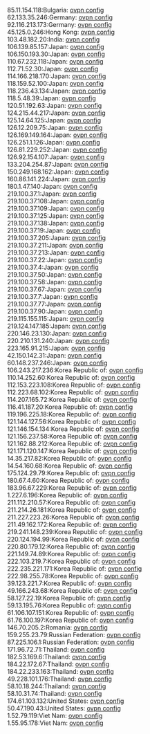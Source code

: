 85.11.154.118:Bulgaria: [ovpn config](vpn/85_11_154_118.ovpn)  
62.133.35.246:Germany: [ovpn config](vpn/62_133_35_246.ovpn)  
92.116.213.173:Germany: [ovpn config](vpn/92_116_213_173.ovpn)  
45.125.0.246:Hong Kong: [ovpn config](vpn/45_125_0_246.ovpn)  
103.48.182.20:India: [ovpn config](vpn/103_48_182_20.ovpn)  
106.139.85.157:Japan: [ovpn config](vpn/106_139_85_157.ovpn)  
106.150.193.30:Japan: [ovpn config](vpn/106_150_193_30.ovpn)  
110.67.232.118:Japan: [ovpn config](vpn/110_67_232_118.ovpn)  
112.71.52.30:Japan: [ovpn config](vpn/112_71_52_30.ovpn)  
114.166.218.170:Japan: [ovpn config](vpn/114_166_218_170.ovpn)  
118.159.52.100:Japan: [ovpn config](vpn/118_159_52_100.ovpn)  
118.236.43.134:Japan: [ovpn config](vpn/118_236_43_134.ovpn)  
118.5.48.39:Japan: [ovpn config](vpn/118_5_48_39.ovpn)  
120.51.192.63:Japan: [ovpn config](vpn/120_51_192_63.ovpn)  
124.215.44.217:Japan: [ovpn config](vpn/124_215_44_217.ovpn)  
125.14.64.125:Japan: [ovpn config](vpn/125_14_64_125.ovpn)  
126.12.209.75:Japan: [ovpn config](vpn/126_12_209_75.ovpn)  
126.169.149.164:Japan: [ovpn config](vpn/126_169_149_164.ovpn)  
126.251.1.126:Japan: [ovpn config](vpn/126_251_1_126.ovpn)  
126.81.229.252:Japan: [ovpn config](vpn/126_81_229_252.ovpn)  
126.92.154.107:Japan: [ovpn config](vpn/126_92_154_107.ovpn)  
133.204.254.87:Japan: [ovpn config](vpn/133_204_254_87.ovpn)  
150.249.168.162:Japan: [ovpn config](vpn/150_249_168_162.ovpn)  
160.86.141.224:Japan: [ovpn config](vpn/160_86_141_224.ovpn)  
180.1.47.140:Japan: [ovpn config](vpn/180_1_47_140.ovpn)  
219.100.37.1:Japan: [ovpn config](vpn/219_100_37_1.ovpn)  
219.100.37.108:Japan: [ovpn config](vpn/219_100_37_108.ovpn)  
219.100.37.109:Japan: [ovpn config](vpn/219_100_37_109.ovpn)  
219.100.37.125:Japan: [ovpn config](vpn/219_100_37_125.ovpn)  
219.100.37.138:Japan: [ovpn config](vpn/219_100_37_138.ovpn)  
219.100.37.19:Japan: [ovpn config](vpn/219_100_37_19.ovpn)  
219.100.37.205:Japan: [ovpn config](vpn/219_100_37_205.ovpn)  
219.100.37.211:Japan: [ovpn config](vpn/219_100_37_211.ovpn)  
219.100.37.213:Japan: [ovpn config](vpn/219_100_37_213.ovpn)  
219.100.37.22:Japan: [ovpn config](vpn/219_100_37_22.ovpn)  
219.100.37.4:Japan: [ovpn config](vpn/219_100_37_4.ovpn)  
219.100.37.50:Japan: [ovpn config](vpn/219_100_37_50.ovpn)  
219.100.37.58:Japan: [ovpn config](vpn/219_100_37_58.ovpn)  
219.100.37.67:Japan: [ovpn config](vpn/219_100_37_67.ovpn)  
219.100.37.7:Japan: [ovpn config](vpn/219_100_37_7.ovpn)  
219.100.37.77:Japan: [ovpn config](vpn/219_100_37_77.ovpn)  
219.100.37.90:Japan: [ovpn config](vpn/219_100_37_90.ovpn)  
219.115.155.115:Japan: [ovpn config](vpn/219_115_155_115.ovpn)  
219.124.147.185:Japan: [ovpn config](vpn/219_124_147_185.ovpn)  
220.146.23.130:Japan: [ovpn config](vpn/220_146_23_130.ovpn)  
220.210.131.240:Japan: [ovpn config](vpn/220_210_131_240.ovpn)  
223.165.91.215:Japan: [ovpn config](vpn/223_165_91_215.ovpn)  
42.150.142.31:Japan: [ovpn config](vpn/42_150_142_31.ovpn)  
60.148.237.246:Japan: [ovpn config](vpn/60_148_237_246.ovpn)  
106.243.217.236:Korea Republic of: [ovpn config](vpn/106_243_217_236.ovpn)  
110.14.252.60:Korea Republic of: [ovpn config](vpn/110_14_252_60.ovpn)  
112.153.223.108:Korea Republic of: [ovpn config](vpn/112_153_223_108.ovpn)  
112.223.68.102:Korea Republic of: [ovpn config](vpn/112_223_68_102.ovpn)  
114.207.165.72:Korea Republic of: [ovpn config](vpn/114_207_165_72.ovpn)  
116.41.187.20:Korea Republic of: [ovpn config](vpn/116_41_187_20.ovpn)  
119.196.225.18:Korea Republic of: [ovpn config](vpn/119_196_225_18.ovpn)  
121.144.127.56:Korea Republic of: [ovpn config](vpn/121_144_127_56.ovpn)  
121.146.154.134:Korea Republic of: [ovpn config](vpn/121_146_154_134.ovpn)  
121.156.237.58:Korea Republic of: [ovpn config](vpn/121_156_237_58.ovpn)  
121.162.88.212:Korea Republic of: [ovpn config](vpn/121_162_88_212.ovpn)  
121.171.120.147:Korea Republic of: [ovpn config](vpn/121_171_120_147.ovpn)  
14.35.217.82:Korea Republic of: [ovpn config](vpn/14_35_217_82.ovpn)  
14.54.160.68:Korea Republic of: [ovpn config](vpn/14_54_160_68.ovpn)  
175.124.29.79:Korea Republic of: [ovpn config](vpn/175_124_29_79.ovpn)  
180.67.4.60:Korea Republic of: [ovpn config](vpn/180_67_4_60.ovpn)  
183.96.67.229:Korea Republic of: [ovpn config](vpn/183_96_67_229.ovpn)  
1.227.6.196:Korea Republic of: [ovpn config](vpn/1_227_6_196.ovpn)  
211.112.210.57:Korea Republic of: [ovpn config](vpn/211_112_210_57.ovpn)  
211.214.26.181:Korea Republic of: [ovpn config](vpn/211_214_26_181.ovpn)  
211.227.223.26:Korea Republic of: [ovpn config](vpn/211_227_223_26.ovpn)  
211.49.162.172:Korea Republic of: [ovpn config](vpn/211_49_162_172.ovpn)  
219.241.148.239:Korea Republic of: [ovpn config](vpn/219_241_148_239.ovpn)  
220.124.194.99:Korea Republic of: [ovpn config](vpn/220_124_194_99.ovpn)  
220.80.179.12:Korea Republic of: [ovpn config](vpn/220_80_179_12.ovpn)  
221.149.74.89:Korea Republic of: [ovpn config](vpn/221_149_74_89.ovpn)  
222.103.219.7:Korea Republic of: [ovpn config](vpn/222_103_219_7.ovpn)  
222.235.221.171:Korea Republic of: [ovpn config](vpn/222_235_221_171.ovpn)  
222.98.255.78:Korea Republic of: [ovpn config](vpn/222_98_255_78.ovpn)  
39.123.221.7:Korea Republic of: [ovpn config](vpn/39_123_221_7.ovpn)  
49.166.243.68:Korea Republic of: [ovpn config](vpn/49_166_243_68.ovpn)  
58.127.22.19:Korea Republic of: [ovpn config](vpn/58_127_22_19.ovpn)  
59.13.195.76:Korea Republic of: [ovpn config](vpn/59_13_195_76.ovpn)  
61.106.107.151:Korea Republic of: [ovpn config](vpn/61_106_107_151.ovpn)  
61.76.100.197:Korea Republic of: [ovpn config](vpn/61_76_100_197.ovpn)  
146.70.205.2:Romania: [ovpn config](vpn/146_70_205_2.ovpn)  
159.255.23.79:Russian Federation: [ovpn config](vpn/159_255_23_79.ovpn)  
87.225.106.1:Russian Federation: [ovpn config](vpn/87_225_106_1.ovpn)  
171.96.72.71:Thailand: [ovpn config](vpn/171_96_72_71.ovpn)  
182.53.169.6:Thailand: [ovpn config](vpn/182_53_169_6.ovpn)  
184.22.172.67:Thailand: [ovpn config](vpn/184_22_172_67.ovpn)  
184.22.233.163:Thailand: [ovpn config](vpn/184_22_233_163.ovpn)  
49.228.101.176:Thailand: [ovpn config](vpn/49_228_101_176.ovpn)  
58.10.18.244:Thailand: [ovpn config](vpn/58_10_18_244.ovpn)  
58.10.31.74:Thailand: [ovpn config](vpn/58_10_31_74.ovpn)  
174.61.103.132:United States: [ovpn config](vpn/174_61_103_132.ovpn)  
50.47.190.43:United States: [ovpn config](vpn/50_47_190_43.ovpn)  
1.52.79.119:Viet Nam: [ovpn config](vpn/1_52_79_119.ovpn)  
1.55.95.178:Viet Nam: [ovpn config](vpn/1_55_95_178.ovpn)  
